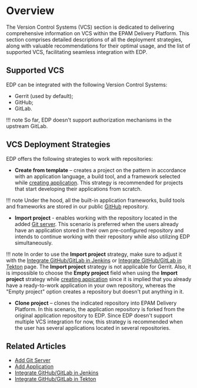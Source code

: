 # Overview

The Version Control Systems (VCS) section is dedicated to delivering comprehensive information on VCS within the EPAM Delivery Platform. This section comprises detailed descriptions of all the deployment strategies, along with valuable recommendations for their optimal usage, and the list of supported VCS, facilitating seamless integration with EDP.


## Supported VCS

EDP can be integrated with the following Version Control Systems:

* Gerrit (used by default);
* GitHub;
* GitLab.

!!! note
    So far, EDP doesn't support authorization mechanisms in the upstream GitLab.

## VCS Deployment Strategies

EDP offers the following strategies to work with repositories:

* **Create from template** – creates a project on the pattern in accordance with an application language, a build tool, and a framework selected while [creating application](../headlamp-user-guide/add-application.md). This strategy is recommended for projects that start developing their applications from scratch.

!!! note
    Under the hood, all the built-in application frameworks, build tools and frameworks are stored in our public [GitHub](https://github.com/epmd-edp) repository.

* **Import project** - enables working with the repository located in the added [Git server](../headlamp-user-guide/add-git-server.md). This scenario is preferred when the users already have an application stored in their own pre-configured repository and intends to continue working with their repository while also utilizing EDP simultaneously.

!!! note
    In order to use the **Import project** strategy, make sure to adjust it with the [Integrate GitHub/GitLab in Jenkins](../operator-guide/import-strategy-jenkins.md) or [Integrate GitHub/GitLab in Tekton](../operator-guide/import-strategy-tekton.md) page.
    The **Import project** strategy is not applicable for Gerrit.
    Also, it is impossible to choose the **Empty project** field when using the **Import project** strategy while [creating appication](../headlamp-user-guide/add-application.md) since it is implied that you already have a ready-to-work application in your own repository, whereas the "Empty project" option creates a repository but doesn't put anything in it.

* **Clone project** – clones the indicated repository into EPAM Delivery Platform. In this scenario, the application repository is forked from the original application repository to EDP. Since EDP doesn't support multiple VCS integration for now, this strategy is recommended when the user has several applications located in several repositories.

## Related Articles

* [Add Git Server](../headlamp-user-guide/add-git-server.md)
* [Add Application](../headlamp-user-guide/add-application.md)
* [Integrate GitHub/GitLab in Jenkins](../operator-guide/import-strategy-jenkins.md)
* [Integrate GitHub/GitLab in Tekton](../operator-guide/import-strategy-tekton.md)
